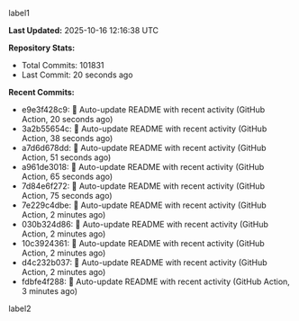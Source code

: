 
label1 
<!-- ACTIVITY_START -->
**Last Updated:** 2025-10-16 12:16:38 UTC

**Repository Stats:**
- Total Commits: 101831
- Last Commit: 20 seconds ago

**Recent Commits:**
- e9e3f428c9: 🤖 Auto-update README with recent activity (GitHub Action, 20 seconds ago)
- 3a2b55654c: 🤖 Auto-update README with recent activity (GitHub Action, 38 seconds ago)
- a7d6d678dd: 🤖 Auto-update README with recent activity (GitHub Action, 51 seconds ago)
- a961de3018: 🤖 Auto-update README with recent activity (GitHub Action, 65 seconds ago)
- 7d84e6f272: 🤖 Auto-update README with recent activity (GitHub Action, 75 seconds ago)
- 7e229c4dbe: 🤖 Auto-update README with recent activity (GitHub Action, 2 minutes ago)
- 030b324d86: 🤖 Auto-update README with recent activity (GitHub Action, 2 minutes ago)
- 10c3924361: 🤖 Auto-update README with recent activity (GitHub Action, 2 minutes ago)
- d4c232b037: 🤖 Auto-update README with recent activity (GitHub Action, 2 minutes ago)
- fdbfe4f288: 🤖 Auto-update README with recent activity (GitHub Action, 3 minutes ago)
<!-- ACTIVITY_END -->

label2
